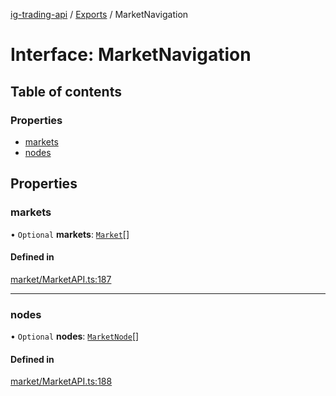 [ig-trading-api](../README.md) / [Exports](../modules.md) / MarketNavigation

# Interface: MarketNavigation

## Table of contents

### Properties

- [markets](MarketNavigation.md#markets)
- [nodes](MarketNavigation.md#nodes)

## Properties

### markets

• `Optional` **markets**: [`Market`](Market.md)[]

#### Defined in

[market/MarketAPI.ts:187](https://github.com/bennycode/ig-trading-api/blob/0c7d281/src/market/MarketAPI.ts#L187)

---

### nodes

• `Optional` **nodes**: [`MarketNode`](MarketNode.md)[]

#### Defined in

[market/MarketAPI.ts:188](https://github.com/bennycode/ig-trading-api/blob/0c7d281/src/market/MarketAPI.ts#L188)
